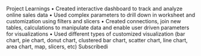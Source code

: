 Project Learnings
• Created interactive dashboard to track and analyze online sales data
• Used complex parameters to drill down in worksheet and
customization using filters and slicers
• Created connections, join new tables, calculations to manipulate
data and enable user driven parameters for visualizations
• Used different types
of
customized
visualization (bar chart, pie chart, donut chart,
clustered bar chart, scatter chart, line chart,
area chart, map, slicers, etc)
Subscribedi
